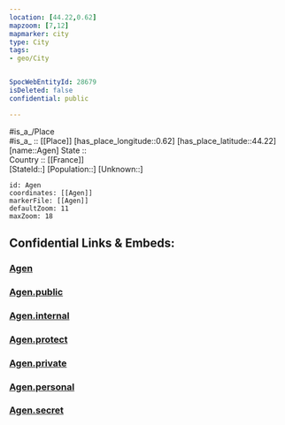 ```yaml
---
location: [44.22,0.62] 
mapzoom: [7,12] 
mapmarker: city 
type: City
tags:
- geo/City


SpocWebEntityId: 28679
isDeleted: false
confidential: public

---
```

#is_a_/Place  
#is_a_ :: [[Place]] 
[has_place_longitude::0.62] 
[has_place_latitude::44.22] 
[name::Agen] 
State ::  
Country :: [[France]]  
[StateId::] 
[Population::] 
[Unknown::] 


```leaflet
id: Agen
coordinates: [[Agen]] 
markerFile: [[Agen]] 
defaultZoom: 11 
maxZoom: 18
```


## Confidential Links & Embeds: 

### [Agen](/_Standards/Earth/Continent/Europe/Europe~West/France/regions~France/Nouvelle-Aquitaine/departments~Aquitaine/Lot-et-Garonne/communes~Lot-et-Garonne/Agen/cities~Agen/Agen.md) 

### [Agen.public](/_public/Earth/Continent/Europe/Europe~West/France/regions~France/Nouvelle-Aquitaine/departments~Aquitaine/Lot-et-Garonne/communes~Lot-et-Garonne/Agen/cities~Agen/Agen.public.md) 

### [Agen.internal](/_internal/Earth/Continent/Europe/Europe~West/France/regions~France/Nouvelle-Aquitaine/departments~Aquitaine/Lot-et-Garonne/communes~Lot-et-Garonne/Agen/cities~Agen/Agen.internal.md) 

### [Agen.protect](/_protect/Earth/Continent/Europe/Europe~West/France/regions~France/Nouvelle-Aquitaine/departments~Aquitaine/Lot-et-Garonne/communes~Lot-et-Garonne/Agen/cities~Agen/Agen.protect.md) 

### [Agen.private](/_private/Earth/Continent/Europe/Europe~West/France/regions~France/Nouvelle-Aquitaine/departments~Aquitaine/Lot-et-Garonne/communes~Lot-et-Garonne/Agen/cities~Agen/Agen.private.md) 

### [Agen.personal](/_personal/Earth/Continent/Europe/Europe~West/France/regions~France/Nouvelle-Aquitaine/departments~Aquitaine/Lot-et-Garonne/communes~Lot-et-Garonne/Agen/cities~Agen/Agen.personal.md) 

### [Agen.secret](/_secret/Earth/Continent/Europe/Europe~West/France/regions~France/Nouvelle-Aquitaine/departments~Aquitaine/Lot-et-Garonne/communes~Lot-et-Garonne/Agen/cities~Agen/Agen.secret.md)


